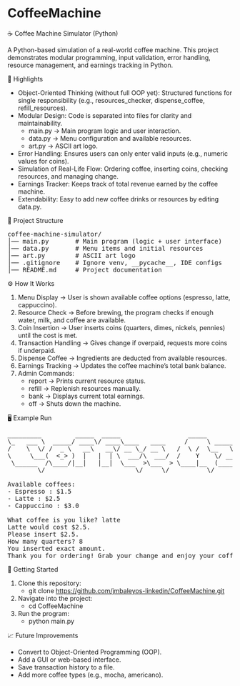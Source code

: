 # CoffeeMachine
☕ Coffee Machine Simulator (Python)

A Python-based simulation of a real-world coffee machine.
This project demonstrates modular programming, input validation, error handling, resource management, and earnings tracking in Python.

🔑 Highlights
* Object-Oriented Thinking (without full OOP yet): Structured functions for single responsibility (e.g., resources_checker, dispense_coffee, refill_resources).
* Modular Design: Code is separated into files for clarity and maintainability.
    - main.py → Main program logic and user interaction.
    - data.py → Menu configuration and available resources.
    - art.py → ASCII art logo.
* Error Handling: Ensures users can only enter valid inputs (e.g., numeric values for coins).
* Simulation of Real-Life Flow: Ordering coffee, inserting coins, checking resources, and managing change.
* Earnings Tracker: Keeps track of total revenue earned by the coffee machine.
* Extendability: Easy to add new coffee drinks or resources by editing data.py.

📂 Project Structure
<pre>
coffee-machine-simulator/
│── main.py       # Main program (logic + user interface)
│── data.py       # Menu items and initial resources
│── art.py        # ASCII art logo
│── .gitignore    # Ignore venv, __pycache__, IDE configs
│── README.md     # Project documentation
</pre>

⚙️ How It Works
1. Menu Display → User is shown available coffee options (espresso, latte, cappuccino).
2. Resource Check → Before brewing, the program checks if enough water, milk, and coffee are available.
3. Coin Insertion → User inserts coins (quarters, dimes, nickels, pennies) until the cost is met.
4. Transaction Handling → Gives change if overpaid, requests more coins if underpaid.
5. Dispense Coffee → Ingredients are deducted from available resources.
6. Earnings Tracking → Updates the coffee machine’s total bank balance.
7. Admin Commands:
    - report → Prints current resource status.
    - refill → Replenish resources manually.
    - bank → Displays current total earnings.
    - off → Shuts down the machine.

🖥️ Example Run
<pre>
_________         _____  _____                  _____          __                 
\_   ___ \  _____/ ____\/ ____\____   ____     /     \ _____  |  | __ ___________ 
/    \  \/ /  _ \   __\   __\/ __ \_/ __ \   /  \ /  \__   \ |  |/ // __ \_  __ \
\     \___(  <_> )  |   |  | \  ___/\  ___/  /    Y    \/ __ \|    <\  ___/|  | \/
 \______  /\____/|__|   |__|  \___  >\___  > \____|__  (____  /__|_ \___  >__|   
        \/                        \/     \/          \/     \/     \/    \/       

Available coffees:
- Espresso : $1.5
- Latte : $2.5
- Cappuccino : $3.0

What coffee is you like? latte
Latte would cost $2.5.
Please insert $2.5.
How many quarters? 8
You inserted exact amount.
Thank you for ordering! Grab your change and enjoy your coffee.
</pre>

🚀 Getting Started
1. Clone this repository:
    - git clone https://github.com/jmbaleyos-linkedin/CoffeeMachine.git
2. Navigate into the project:
    - cd CoffeeMachine
3. Run the program:
    - python main.py

📈 Future Improvements
- Convert to Object-Oriented Programming (OOP).
- Add a GUI or web-based interface.
- Save transaction history to a file.
- Add more coffee types (e.g., mocha, americano).
